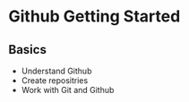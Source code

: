 # Github Getting Started
## Basics
- Understand Github
- Create repositries
- Work with Git and Github 
